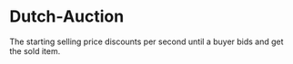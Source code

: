 # Dutch-Auction
The starting selling price discounts per second until a buyer bids and get the sold item.
